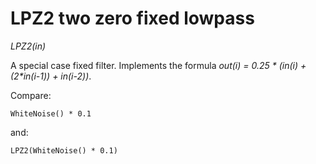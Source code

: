 # LPZ2 two zero fixed lowpass

_LPZ2(in)_

A special case fixed filter. Implements the formula _out(i) = 0.25 * (in(i) + (2*in(i-1)) + in(i-2))_.

Compare:

	WhiteNoise() * 0.1

and:

	LPZ2(WhiteNoise() * 0.1)

